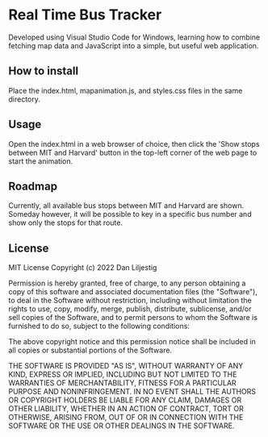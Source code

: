 # Real Time Bus Tracker
Developed using Visual Studio Code for Windows, learning how to combine fetching map data and JavaScript into a simple, but useful web application.
## How to install
Place the index.html, mapanimation.js, and styles.css files in the same directory.
## Usage
Open the index.html in a web browser of choice, then click the 'Show stops between MIT and Harvard' button in the top-left corner of the web page to start the animation.
## Roadmap
Currently, all available bus stops between MIT and Harvard are shown. Someday however, it will be possible to key in a specific bus number and show only the stops for that route.
## License
MIT License
Copyright (c) 2022 Dan Liljestig

Permission is hereby granted, free of charge, to any person obtaining a copy of this software and associated documentation files (the "Software"), to deal in the Software without restriction, including without limitation the rights to use, copy, modify, merge, publish, distribute, sublicense, and/or sell copies of the Software, and to permit persons to whom the Software is furnished to do so, subject to the following conditions:

The above copyright notice and this permission notice shall be included in all copies or substantial portions of the Software.

THE SOFTWARE IS PROVIDED "AS IS", WITHOUT WARRANTY OF ANY KIND, EXPRESS OR IMPLIED, INCLUDING BUT NOT LIMITED TO THE WARRANTIES OF MERCHANTABILITY, FITNESS FOR A PARTICULAR PURPOSE AND NONINFRINGEMENT. IN NO EVENT SHALL THE AUTHORS OR COPYRIGHT HOLDERS BE LIABLE FOR ANY CLAIM, DAMAGES OR OTHER LIABILITY, WHETHER IN AN ACTION OF CONTRACT, TORT OR OTHERWISE, ARISING FROM, OUT OF OR IN CONNECTION WITH THE SOFTWARE OR THE USE OR OTHER DEALINGS IN THE SOFTWARE.